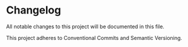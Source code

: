 # Changelog

All notable changes to this project will be documented in this file.

This project adheres to Conventional Commits and Semantic Versioning.

